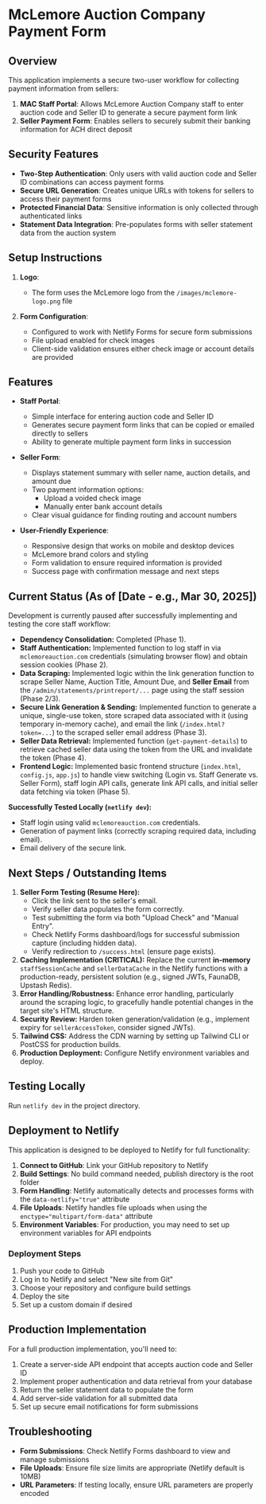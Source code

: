 # McLemore Auction Company Payment Form

## Overview

This application implements a secure two-user workflow for collecting payment information from sellers:

1. **MAC Staff Portal**: Allows McLemore Auction Company staff to enter auction code and Seller ID to generate a secure payment form link
2. **Seller Payment Form**: Enables sellers to securely submit their banking information for ACH direct deposit

## Security Features

- **Two-Step Authentication**: Only users with valid auction code and Seller ID combinations can access payment forms
- **Secure URL Generation**: Creates unique URLs with tokens for sellers to access their payment forms
- **Protected Financial Data**: Sensitive information is only collected through authenticated links
- **Statement Data Integration**: Pre-populates forms with seller statement data from the auction system

## Setup Instructions

1. **Logo**:
   - The form uses the McLemore logo from the `/images/mclemore-logo.png` file

2. **Form Configuration**:
   - Configured to work with Netlify Forms for secure form submissions
   - File upload enabled for check images
   - Client-side validation ensures either check image or account details are provided

## Features

- **Staff Portal**:
  - Simple interface for entering auction code and Seller ID
  - Generates secure payment form links that can be copied or emailed directly to sellers
  - Ability to generate multiple payment form links in succession

- **Seller Form**:
  - Displays statement summary with seller name, auction details, and amount due
  - Two payment information options:
    - Upload a voided check image
    - Manually enter bank account details
  - Clear visual guidance for finding routing and account numbers

- **User-Friendly Experience**:
  - Responsive design that works on mobile and desktop devices
  - McLemore brand colors and styling
  - Form validation to ensure required information is provided
  - Success page with confirmation message and next steps

## Current Status (As of [Date - e.g., Mar 30, 2025])

Development is currently paused after successfully implementing and testing the core staff workflow:

*   **Dependency Consolidation:** Completed (Phase 1).
*   **Staff Authentication:** Implemented function to log staff in via `mclemoreauction.com` credentials (simulating browser flow) and obtain session cookies (Phase 2).
*   **Data Scraping:** Implemented logic within the link generation function to scrape Seller Name, Auction Title, Amount Due, and **Seller Email** from the `/admin/statements/printreport/...` page using the staff session (Phase 2/3).
*   **Secure Link Generation & Sending:** Implemented function to generate a unique, single-use token, store scraped data associated with it (using temporary in-memory cache), and email the link (`/index.html?token=...`) to the scraped seller email address (Phase 3).
*   **Seller Data Retrieval:** Implemented function (`get-payment-details`) to retrieve cached seller data using the token from the URL and invalidate the token (Phase 4).
*   **Frontend Logic:** Implemented basic frontend structure (`index.html`, `config.js`, `app.js`) to handle view switching (Login vs. Staff Generate vs. Seller Form), staff login API calls, generate link API calls, and initial seller data fetching via token (Phase 5).

**Successfully Tested Locally (`netlify dev`):**

*   Staff login using valid `mclemoreauction.com` credentials.
*   Generation of payment links (correctly scraping required data, including email).
*   Email delivery of the secure link.

## Next Steps / Outstanding Items

1.  **Seller Form Testing (Resume Here):**
    *   Click the link sent to the seller's email.
    *   Verify seller data populates the form correctly.
    *   Test submitting the form via both "Upload Check" and "Manual Entry".
    *   Check Netlify Forms dashboard/logs for successful submission capture (including hidden data).
    *   Verify redirection to `/success.html` (ensure page exists).
2.  **Caching Implementation (CRITICAL):** Replace the current **in-memory** `staffSessionCache` and `sellerDataCache` in the Netlify functions with a production-ready, persistent solution (e.g., signed JWTs, FaunaDB, Upstash Redis).
3.  **Error Handling/Robustness:** Enhance error handling, particularly around the scraping logic, to gracefully handle potential changes in the target site's HTML structure.
4.  **Security Review:** Harden token generation/validation (e.g., implement expiry for `sellerAccessToken`, consider signed JWTs).
5.  **Tailwind CSS:** Address the CDN warning by setting up Tailwind CLI or PostCSS for production builds.
6.  **Production Deployment:** Configure Netlify environment variables and deploy.

## Testing Locally

Run `netlify dev` in the project directory.

## Deployment to Netlify

This application is designed to be deployed to Netlify for full functionality:

1. **Connect to GitHub**: Link your GitHub repository to Netlify
2. **Build Settings**: No build command needed, publish directory is the root folder
3. **Form Handling**: Netlify automatically detects and processes forms with the `data-netlify="true"` attribute
4. **File Uploads**: Netlify handles file uploads when using the `enctype="multipart/form-data"` attribute
5. **Environment Variables**: For production, you may need to set up environment variables for API endpoints

### Deployment Steps

1. Push your code to GitHub
2. Log in to Netlify and select "New site from Git"
3. Choose your repository and configure build settings
4. Deploy the site
5. Set up a custom domain if desired

## Production Implementation

For a full production implementation, you'll need to:

1. Create a server-side API endpoint that accepts auction code and Seller ID
2. Implement proper authentication and data retrieval from your database
3. Return the seller statement data to populate the form
4. Add server-side validation for all submitted data
5. Set up secure email notifications for form submissions

## Troubleshooting

- **Form Submissions**: Check Netlify Forms dashboard to view and manage submissions
- **File Uploads**: Ensure file size limits are appropriate (Netlify default is 10MB)
- **URL Parameters**: If testing locally, ensure URL parameters are properly encoded
